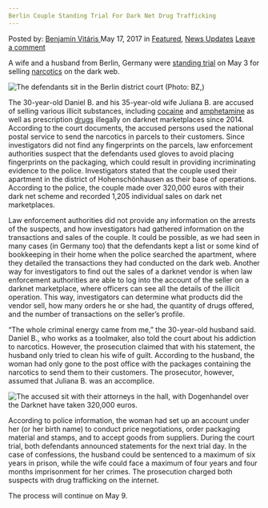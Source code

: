 ```yaml
---
Berlin Couple Standing Trial For Dark Net Drug Trafficking
---
```

<article class="post-listing post-19932 post type-post status-publish format-standard has-post-thumbnail hentry category-deepdot-news category-news-updates tag-berlin tag-couple tag-dark tag-drug tag-net tag-standing tag-trafficking tag-trial">
    <div class="post-inner">
        <span>Posted by: <a href="https://www.deepdotweb.com/author/benjaminvi/" title="">Benjamin Vitáris </a></span>
    <span>May 17, 2017</span>
    <span>in <a href="https://www.deepdotweb.com/category/deepdot-news/" rel="category tag">Featured</a>, <a href="https://www.deepdotweb.com/category/news-updates/" rel="category tag">News Updates</a></span>
    <span><a href="https://www.deepdotweb.com/2017/05/17/berlin-couple-standing-trial-dark-net-drug-trafficking/#respond">Leave a comment</a></span>
    </p>
    <div class="clear"></div>
    <div class="entry">
    <p>A wife and a husband from Berlin, Germany were <a href="http://www.bz-berlin.de/berlin/charlottenburg-wilmersdorf/drogenhandel-im-darknet-berliner-ehepaar-auf-der-anklagebank">standing trial</a> on May 3 for selling <a href="https://www.deepdotweb.com/tag/narcotics/">narcotics</a> on the dark web.</p>
    <p><img class="wp-image-19939 aligncenter" src="https://www.deepdotweb.com/wp-content/uploads/2017/05/the-defendants-sit-in-the-berlin-district-court-p.jpeg" alt="The defendants sit in the Berlin district court (Photo: BZ,)" srcset="https://www.deepdotweb.com/wp-content/uploads/2017/05/the-defendants-sit-in-the-berlin-district-court-p.jpeg 768w, https://www.deepdotweb.com/wp-content/uploads/2017/05/the-defendants-sit-in-the-berlin-district-court-p-300x169.jpeg 300w" sizes="(max-width: 768px) 100vw, 768px"/></p>
    <p>The 30-year-old Daniel B. and his 35-year-old wife Juliana B. are accused of selling various illicit substances, including <a href="https://www.deepdotweb.com/2017/04/23/usps-employee-helped-dealers-ship-cocaine/">cocaine</a> and <a href="https://www.deepdotweb.com/2017/04/28/probation-sentence-imposed-german-commercial-trafficking-amphetamine/">amphetamine</a> as well as prescription <a href="https://www.deepdotweb.com/2017/04/25/drug-trafficking-by-foot-nearly-extinct-in-germany/">drugs</a> illegally on darknet marketplaces since 2014. According to the court documents, the accused persons used the national postal service to send the narcotics in parcels to their customers. Since investigators did not find any fingerprints on the parcels, law enforcement authorities suspect that the defendants used gloves to avoid placing fingerprints on the packaging, which could result in providing incriminating evidence to the police. Investigators stated that the couple used their apartment in the district of Hohenschönhausen as their base of operations. According to the police, the couple made over 320,000 euros with their dark net scheme and recorded 1,205 individual sales on dark net marketplaces.</p>
    <p>Law enforcement authorities did not provide any information on the arrests of the suspects, and how investigators had gathered information on the transactions and sales of the couple. It could be possible, as we had seen in many cases (in Germany too) that the defendants kept a list or some kind of bookkeeping in their home when the police searched the apartment, where they detailed the transactions they had conducted on the dark web. Another way for investigators to find out the sales of a darknet vendor is when law enforcement authorities are able to log into the account of the seller on a darknet marketplace, where officers can see all the details of the illicit operation. This way, investigators can determine what products did the vendor sell, how many orders he or she had, the quantity of drugs offered, and the number of transactions on the seller&#8217;s profile.</p>
    <p>&#8220;The whole criminal energy came from me,&#8221; the 30-year-old husband said. Daniel B., who works as a toolmaker, also told the court about his addiction to narcotics. However, the prosecution claimed that with his statement, the husband only tried to clean his wife of guilt. According to the husband, the woman had only gone to the post office with the packages containing the narcotics to send them to their customers. The prosecutor, however, assumed that Juliana B. was an accomplice.</p>
    <p><img class="wp-image-19940 aligncenter" src="https://www.deepdotweb.com/wp-content/uploads/2017/05/the-accused-sit-with-their-attorneys-in-the-hall.jpeg" alt="The accused sit with their attorneys in the hall, with Dogenhandel over the Darknet have taken 320,000 euros." srcset="https://www.deepdotweb.com/wp-content/uploads/2017/05/the-accused-sit-with-their-attorneys-in-the-hall.jpeg 768w, https://www.deepdotweb.com/wp-content/uploads/2017/05/the-accused-sit-with-their-attorneys-in-the-hall-300x169.jpeg 300w" sizes="(max-width: 768px) 100vw, 768px"/></p>
    <p><a id="post-19932-_gjdgxs"></a> According to police information, the woman had set up an account under her (or her birth name) to conduct price negotiations, order packaging material and stamps, and to accept goods from suppliers. During the court trial, both defendants announced statements for the next trial day. In the case of confessions, the husband could be sentenced to a maximum of six years in prison, while the wife could face a maximum of four years and four months imprisonment for her crimes. The prosecution charged both suspects with drug trafficking on the internet.</p>
    <p>The process will continue on May 9.</p>
    </div>
    <span style="display:none"><a href="https://www.deepdotweb.com/tag/berlin/" rel="tag">berlin</a> <a href="https://www.deepdotweb.com/tag/couple/" rel="tag">couple</a> <a href="https://www.deepdotweb.com/tag/dark/" rel="tag">dark</a> <a href="https://www.deepdotweb.com/tag/drug/" rel="tag">drug</a> <a href="https://www.deepdotweb.com/tag/net/" rel="tag">net</a> <a href="https://www.deepdotweb.com/tag/standing/" rel="tag">standing</a> <a href="https://www.deepdotweb.com/tag/trafficking/" rel="tag">trafficking</a> <a href="https://www.deepdotweb.com/tag/trial/" rel="tag">trial</a></span> <span style="display:none" class="updated">2017-05-17</span>
    <div style="display:none" class="vcard author" itemprop="author" itemscope itemtype="http://schema.org/Person"><strong class="fn" itemprop="name"><a href="https://www.deepdotweb.com/author/benjaminvi/" title="Posts by Benjamin Vitáris" rel="author">Benjamin Vitáris</a></strong></div>
    </div>
</article>

